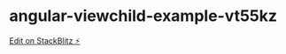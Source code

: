 # angular-viewchild-example-vt55kz

[Edit on StackBlitz ⚡️](https://stackblitz.com/edit/angular-viewchild-example-vt55kz)